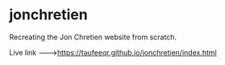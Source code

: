 # jonchretien
Recreating the Jon Chretien website from scratch.



Live link --->https://taufeeqr.github.io/jonchretien/index.html
